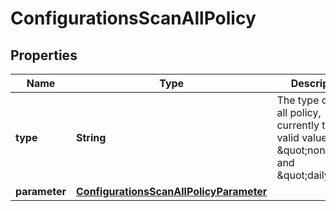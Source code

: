 
# ConfigurationsScanAllPolicy

## Properties
Name | Type | Description | Notes
------------ | ------------- | ------------- | -------------
**type** | **String** | The type of scan all policy, currently the valid values are \&quot;none\&quot; and \&quot;daily\&quot; |  [optional]
**parameter** | [**ConfigurationsScanAllPolicyParameter**](ConfigurationsScanAllPolicyParameter.md) |  |  [optional]



